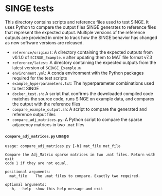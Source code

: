 # SINGE tests

This directory contains scripts and reference files used to test SINGE.
It uses Python to compare the output files SINGE generates to reference files that represent the expected output.
Multiple versions of the reference outputs are provided in order to track how the SINGE behavior has changed as new software versions are released.

- `reference/original`: A directory containing the expected outputs from v0.1.0 of `SCINGE_Example.m` after updating them to MAT file format v7.3
- `reference/latest`: A directory containing the expected outputs from the latest version of `SCINGE_Example.m`
- `environment.yml`: A conda environment with the Python packages required for the test scripts
- `example_hyperparameters.txt`: The hyperparameter combinations used to test SINGE
- `docker_test.sh`: A script that confirms the downloaded compiled code matches the source code, runs SINGE on example data, and compares the output with the reference files
- `compare_example_output.sh`: A script to compare the generated and reference output files
- `compare_adj_matrices.py`: A Python script to compare the sparse adjacency matrices in two `.mat` files

#### `compare_adj_matrices.py` usage

```
usage: compare_adj_matrices.py [-h] mat_file mat_file

Compare the Adj_Matrix sparse matrices in two .mat files. Return with exit
code 1 if they are not equal.

positional arguments:
  mat_file    The .mat files to compare. Exactly two required.

optional arguments:
  -h, --help  show this help message and exit
```
